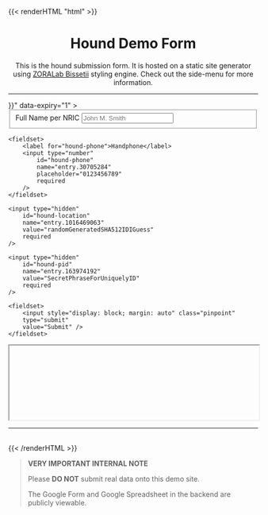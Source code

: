 <!--
+++
date = "2020-05-13T14:25:19+08:00"
title = "Hound Form (Demo)"
description = """
This is a demonstration for ZORALab Hound software to let users to submit
self-tracking information to Google Forms.
"""
keywords = [""]
authors = ["ZORALab Team"]
draft = false
type = ""
layout = "single"
# thumbnailURL = "#"

[menu.main]
parent = ""
# name = ""
weight = 1
+++
-->
{{< renderHTML "html" >}}
<h1 align="center">Hound Demo Form</h1>
<p style="text-align: center">
This is the hound submission form. It is hosted on a static site generator
using <a href="https://zoralab.gitlab.io/bissetii/en-us/">ZORALab Bissetii</a>
styling engine. Check out the side-menu for more information.
</p>

<hr />

<form	id="hound-input-form"
	method="POST"
	target="hound-responder"
	action="https://docs.google.com/forms/d/e/1FAIpQLSdIZJcxSr4IabqjdE9Wq23JNMxwfCvrx6ToqRAfCTKBNUNWNw/formResponse"
	data-redirect="{{< absLangLink "pages/done" >}}"
	data-expiry="1"
>
	<fieldset>
		<label for="hound-fullname">Full Name per NRIC</label>
		<input type="text"
			id="hound-fullname"
			name="entry.1123956260"
			placeholder="John M. Smith"
			required
		/>
	</fieldset>

	<fieldset>
		<label for="hound-phone">Handphone</label>
		<input type="number"
			id="hound-phone"
			name="entry.30705284"
			placeholder="0123456789"
			required
		/>
	</fieldset>

	<input type="hidden"
		id="hound-location"
		name="entry.1016469063"
		value="randomGeneratedSHA512IDIGuess"
		required
	/>

	<input type="hidden"
		id="hound-pid"
		name="entry.163974192"
		value="SecretPhraseForUniquelyID"
		required
	/>

	<fieldset>
		<input style="display: block; margin: auto" class="pinpoint"
		type="submit"
		value="Submit" />
	</fieldset>
</form>
<iframe id="hound-responder"
	name="hound-responder"
	height="150px"
	width="100%"
	scrolling="no">
</iframe>

<hr />
<br />
{{< /renderHTML >}}

> **VERY IMPORTANT INTERNAL NOTE**
>
> Please **DO NOT** submit real data onto this demo site.
>
> The Google Form and Google Spreadsheet in the backend are publicly viewable.
